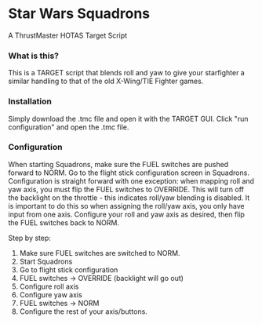 # Star Wars Squadrons 
A ThrustMaster HOTAS Target Script

### What is this?
This is a TARGET script that blends roll and yaw to give your starfighter a similar handling to that of the old X-Wing/TIE Fighter games.

### Installation
Simply download the .tmc file and open it with the TARGET GUI. Click "run configuration" and open the .tmc file.

### Configuration
When starting Squadrons, make sure the FUEL switches are pushed forward to NORM.  Go to the flight stick configuration screen in Squadrons.  Configuration is straight forward with one exception: when mapping roll and yaw axis, you must flip the FUEL switches to OVERRIDE.  This will turn off the backlight on the throttle - this indicates roll/yaw blending is disabled.  It is important to do this so when assigning the roll/yaw axis, you only have input from one axis.  Configure your roll and yaw axis as desired, then flip the FUEL switches back to NORM.

Step by step:
1. Make sure FUEL switches are switched to NORM.
1. Start Squadrons
1. Go to flight stick configuration
1. FUEL switches -> OVERRIDE (backlight will go out)
1. Configure roll axis
1. Configure yaw axis
1. FUEL switches -> NORM
1. Configure the rest of your axis/buttons.
